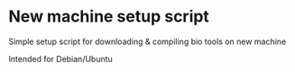 # New machine setup script

Simple setup script for downloading &amp; compiling bio tools on new machine

Intended for Debian/Ubuntu 
